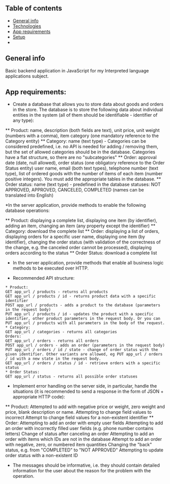 ## Table of contents
* [General info](#general-info)
* [Technologies](#technologies)
* [App requirements](#app-requirements)
* [Setup](#setup)
* 
## General info
Basic backend application in JavaScript for my Interpreted language applications subject.
## App requirements:

* Create a database that allows you to store data about goods and orders in the store. The database is to store the following data about individual entities in the system (all of them should be identifiable - identifier of any type):

** Product: name, description (both fields are text), unit price, unit weight (numbers with a comma), item category (one mandatory reference to the Category entity)
** Category: name (text type) - Categories can be considered predefined, i.e. no API is needed for adding / removing them, but the set of allowed categories should be in the database. Categories have a flat structure, so there are no "subcategories"
** Order: approval date (date, null allowed), order status (one obligatory reference to the Order Status entity) user name, email (both text types), telephone number (text type), list of ordered goods with the number of items of each item (number positive integers). You must add the appropriate tables in the database.
** Order status: name (text type) - predefined in the database statuses: NOT APPROVED, APPROVED, CANCELED, COMPLETED (names can be translated into English)

*In the server application, provide methods to enable the following database operations:

** Product: displaying a complete list, displaying one item (by identifier), adding an item, changing an item (any property except the identifier)
** Category: download the complete list
** Order: displaying a list of orders, displaying orders for a specific user name, displaying one item (by identifier), changing the order status (with validation of the correctness of the change, e.g. the canceled order cannot be processed), displaying orders according to the status
** Order Status: download a complete list

* In the server application, provide methods that enable all business logic methods to be executed over HTTP.

* Recommended API structure:
```
* Product:
GET app_url / products - returns all products
GET app_url / products / id - returns product data with a specific identifier
POST app_url / products - adds a product to the database (parameters in the request body)
PUT app_url / products / id - updates the product with a specific identifier, other product parameters in the request body. Or you can PUT app_url / products with all parameters in the body of the request.
* Category:
GET app_url / categories - returns all categories
Orders:
GET app_url / orders - returns all orders
POST app_url / orders - adds an order (parameters in the request body)
PUT app_url / orders / id / state - change of order status with the given identifier. Other variants are allowed, eg PUT app_url / orders / id with a new state in the request body.
GET app_url / orders / status / id - retrieve orders with a specific status
* Order Status:
GET app_url / status - returns all possible order statuses
```
* Implement error handling on the server side, in particular, handle the situations (it is recommended to send a response in the form of JSON + appropriate HTTP code):

** Product:
Attempted to add with negative price or weight, zero weight and price, blank description or name.
Attempting to change field values ​​to incorrect
Attempt to change field values ​​for a non-existent identifier
** Order:
Attempting to add an order with empty user fields
Attempting to add an order with incorrectly filled user fields (e.g. phone number contains letters)
Change of status after canceling an order
Attempting to add an order with items which IDs are not in the database
Attempt to add an order with negative, zero, or numbered item quantities
Changing the "back" status, e.g. from "COMPLETED" to "NOT APPROVED"
Attempting to update order status with a non-existent ID

* The messages should be informative, i.e. they should contain detailed information for the user about the reason for the problem with the operation.
